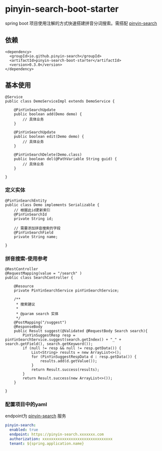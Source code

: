 # pinyin-search-boot-starter

spring boot 项目使用注解的方式快速搭建拼音分词搜索。需搭配 [pinyin-search](https://github.com/pinyin-search/pinyin-search) 



## 依赖
```
<dependency>
  <groupId>io.github.pinyin-search</groupId>
  <artifactId>pinyin-search-boot-starter</artifactId>
  <version>0.3.0</version>
</dependency>
```

## 基本使用
```
@Service
public class DemoServiceImpl extends DemoService {

    @PinYinSearchUpdate
    public boolean add(Demo demo) {
        // 具体业务
    }

    @PinYinSearchUpdate
    public boolean edit(Demo demo) {
        // 具体业务
    }

    @PinYinSearchDelete(Demo.class)
    public boolean del(@PathVariable String guid) {
        // 具体业务
    }

}
```

### 定义实体
```
@PinYinSearchEntity
public class Demo implements Serializable {
    // 根据此id更新索引
    @PinYinSearchId
    private String id;

    // 需要添加拼音搜索的字段
    @PinYinSearchField
    private String name;

}
```

### 拼音搜索-使用参考
```
@RestController
@RequestMapping(value = "/search" )
public class SearchController {

    @Resource
    private PinYinSearchService pinYinSearchService;

    /**
     * 搜索建议
     *
     * @param search 实体
     */
    @PostMapping("/suggest")
    @ResponseBody
    public Result suggest(@Validated @RequestBody Search search){
        PinYinSuggestResp resp = pinYinSearchService.suggest(search.getIndex() + "_" + search.getField(), search.getKeyword());
        if (null != resp && null != resp.getData()) {
            List<String> results = new ArrayList<>();
            for (PinYinSuggestRespData d : resp.getData()) {
                results.add(d.getValue());
            }
            return Result.success(results);
        }
        return Result.success(new ArrayList<>());
    }

}
```

### 配置项目中的yaml
endpoint为 [pinyin-search](https://github.com/pinyin-search/pinyin-search) 服务
```yaml
pinyin-search:
  enabled: true
  endpoint: https://pinyin-search.xxxxxxx.com
  authorization: xxxxxxxxxxxxxxxxxxxxxxxxxxxxxxxx
  tenant: ${spring.application.name}
```